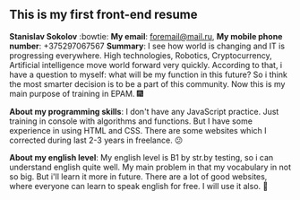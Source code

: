 ## This is my first front-end resume
**Stanislav Sokolov** :bowtie:
**My email**: foremail@mail.ru,
**My mobile phone number**: +375297067567
**Summary**:
I see how world is changing and IT is progressing everywhere. High technologies, Robotics, Cryptocurrency, Artificial intelligence move world forward very quickly. According to that, i have a question to myself: what will be my function in this future?  So i think the most smarter decision is to be a part of this community. Now this is my main purpose of training in EPAM. :fireworks:  

**About my programming skills**:
I don't have any JavaScript practice. Just training in console with algorithms and functions. But I have some experience in using HTML and CSS. There are some websites which I corrected during last 2-3 years in freelance. :confused:    

**About my english level**:
My english level is B1 by str.by testing, so i can understand english quite well. My main problem in that my vocabulary in not so big. But i'll learn it more in future. There are a lot of good websites, where everyone can learn to speak english for free. I will use it also. :memo:
